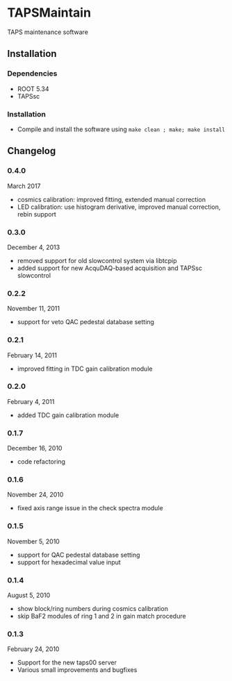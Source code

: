 TAPSMaintain
============

TAPS maintenance software

Installation
------------

### Dependencies
* ROOT 5.34
* TAPSsc

### Installation
* Compile and install the software using `make clean ; make; make install`

Changelog
---------

### 0.4.0
March 2017
* cosmics calibration: improved fitting, extended manual correction
* LED calibration: use histogram derivative, improved manual correction,
  rebin support

### 0.3.0
December 4, 2013
* removed support for old slowcontrol system via libtcpip
* added support for new AcquDAQ-based acquisition and TAPSsc
  slowcontrol

### 0.2.2
November 11, 2011
* support for veto QAC pedestal database setting

### 0.2.1
February 14, 2011
* improved fitting in TDC gain calibration module

### 0.2.0
February 4, 2011
* added TDC gain calibration module

### 0.1.7
December 16, 2010
* code refactoring

### 0.1.6
November 24, 2010
* fixed axis range issue in the check spectra module

### 0.1.5
November 5, 2010
* support for QAC pedestal database setting
* support for hexadecimal value input

### 0.1.4
August 5, 2010
* show block/ring numbers during cosmics calibration
* skip BaF2 modules of ring 1 and 2 in gain match procedure

### 0.1.3
February 24, 2010
* Support for the new taps00 server
* Various small improvements and bugfixes

